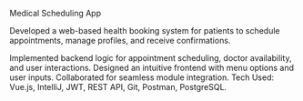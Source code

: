 Medical Scheduling App

Developed a web-based health booking system for patients to schedule appointments, manage profiles, and receive confirmations.

Implemented backend logic for appointment scheduling, doctor availability, and user interactions. Designed an intuitive frontend with menu options and user inputs. Collaborated for seamless module integration. Tech Used: Vue.js, IntelliJ, JWT, REST API, Git, Postman, PostgreSQL.
